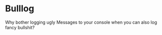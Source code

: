 Bulllog
=======

Why bother logging ugly Messages to your console when you can also log fancy bullshit? 
